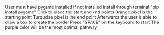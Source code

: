 User must have pygame installed
If not installed install through terminal "pip install pygame"
Click to place the start and end points
Orange pixel is the starting point
Turquoise pixel is the end point
Afterwards the user is able to draw a box to create the border
Press "SPACE" on the keyboard to start
The purple color will be the most optimal pathway
